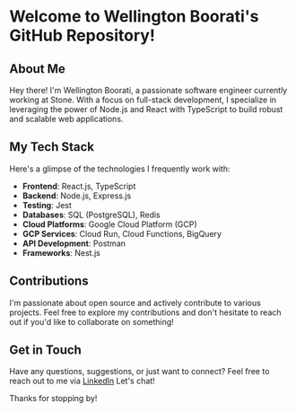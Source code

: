 # Welcome to Wellington Boorati's GitHub Repository!

## About Me
Hey there! I'm Wellington Boorati, a passionate software engineer currently working at Stone. With a focus on full-stack development, I specialize in leveraging the power of Node.js and React with TypeScript to build robust and scalable web applications.

## My Tech Stack
Here's a glimpse of the technologies I frequently work with:

- **Frontend**: React.js, TypeScript
- **Backend**: Node.js, Express.js
- **Testing**: Jest
- **Databases**: SQL (PostgreSQL), Redis
- **Cloud Platforms**: Google Cloud Platform (GCP)
- **GCP Services**: Cloud Run, Cloud Functions, BigQuery
- **API Development**: Postman
- **Frameworks**: Nest.js

## Contributions
I'm passionate about open source and actively contribute to various projects. Feel free to explore my contributions and don't hesitate to reach out if you'd like to collaborate on something!

## Get in Touch
Have any questions, suggestions, or just want to connect? Feel free to reach out to me via [LinkedIn]((https://www.linkedin.com/in/wellingtonboorati/))  Let's chat!

Thanks for stopping by!
